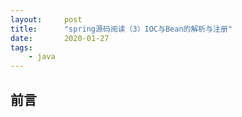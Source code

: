 ```yaml
---
layout:     post
title:      "spring源码阅读（3）IOC与Bean的解析与注册"
date:       2020-01-27
tags:
    - java
---
```


## 前言

